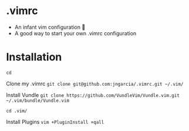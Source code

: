 # .vimrc
* An infant vim configuration :baby:
* A good way to start your own .vimrc configuration

# Installation

`cd`

Clone my .vimrc
`git clone git@github.com:jngarcia/.vimrc.git ~/.vim/`

Install Vundle
`git clone https://github.com/VundleVim/Vundle.vim.git ~/.vim/bundle/Vundle.vim`

`cd .vim/`

Install Plugins
`vim +PluginInstall +qall`
